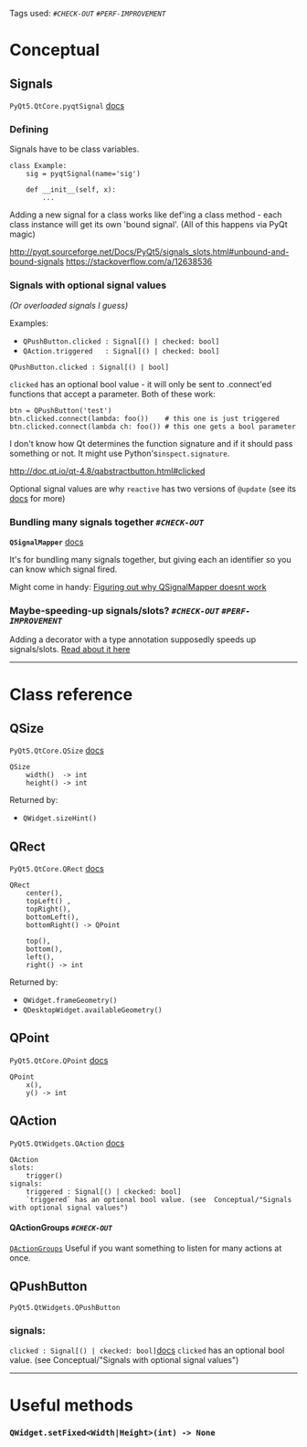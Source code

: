 
Tags used: *`#CHECK-OUT`* *`#PERF-IMPROVEMENT`*



# Conceptual



## Signals
`PyQt5.QtCore.pyqtSignal`
[docs](http://pyqt.sourceforge.net/Docs/PyQt5/signals_slots.html)
### Defining
Signals have to be class variables.

```
class Example:
	sig = pyqtSignal(name='sig')

	def __init__(self, x):
		...
```

Adding a new signal for a class works like def'ing a class method -
each class instance will get its own 'bound signal'.
(All of this happens via PyQt magic)

http://pyqt.sourceforge.net/Docs/PyQt5/signals_slots.html#unbound-and-bound-signals
https://stackoverflow.com/a/12638536



### Signals with optional signal values

*(Or overloaded signals I guess)*

Examples:

- `QPushButton.clicked : Signal[() | checked: bool]`
- `QAction.triggered   : Signal[() | checked: bool]`

`QPushButton.clicked : Signal[() | bool]`

`clicked` has an optional bool value - 
it will only be sent to .connect'ed functions that accept a parameter.
Both of these work:
```
btn = QPushButton('test')
btn.clicked.connect(lambda: foo()) 	  # this one is just triggered
btn.clicked.connect(lambda ch: foo()) # this one gets a bool parameter
```
I don't know how Qt determines the function signature and if it should pass something or not. It might use Python's`inspect.signature`.

http://doc.qt.io/qt-4.8/qabstractbutton.html#clicked

Optional signal values are why `reactive` has two versions of `@update` (see its [docs](reactive.py) for more)



### Bundling many signals together   *`#CHECK-OUT`*

**`QSignalMapper`**
[docs](http://doc.qt.io/qt-5/qsignalmapper.html)

It's for bundling many signals together, but giving each an identifier so you can know which signal fired.

Might come in handy: [Figuring out why QSignalMapper doesnt work](http://pysnippet.blogspot.com/2010/09/pyqt-and-signal-overloads.html)



### Maybe-speeding-up signals/slots? *`#CHECK-OUT`* *`#PERF-IMPROVEMENT`*

Adding a decorator with a type annotation supposedly speeds up signals/slots.
[Read about it here](http://pyqt.sourceforge.net/Docs/PyQt5/signals_slots.html#the-pyqtslot-decorator)


--------


# Class reference

## QSize
`PyQt5.QtCore.QSize`
[docs](https://doc.qt.io/qt-5/qsize.html)
```
QSize
	width()  -> int
	height() -> int
```
Returned by:
- `QWidget.sizeHint()`



## QRect
`PyQt5.QtCore.QRect`
[docs](https://doc.qt.io/qt-5/qrect.html)
```
QRect
	center(),
	topLeft() ,
	topRight(),
	bottomLeft(),
	bottomRight() -> QPoint

	top(),
	bottom(),
	left(),
	right() -> int
```
Returned by:
- `QWidget.frameGeometry()`
- `QDesktopWidget.availableGeometry()`



## QPoint
`PyQt5.QtCore.QPoint`
[docs](http://doc.qt.io/qt-5/qpoint.html)
```
QPoint
	x(),
	y() -> int
```



## QAction
`PyQt5.QtWidgets.QAction`
[docs](http://doc.qt.io/qt-5.9/qaction.html)
```
QAction
slots:
	trigger()
signals:
	triggered : Signal[() | ckecked: bool]
	`triggered` has an optional bool value. (see  Conceptual/"Signals with optional signal values")
```
#### QActionGroups *`#CHECK-OUT`*
[`QActionGroups`](http://doc.qt.io/qt-5/qactiongroup.html)
Useful if you want something to listen for many actions at once.



## QPushButton
`PyQt5.QtWidgets.QPushButton`

### signals:
`clicked : Signal[() | ckecked: bool]`[docs](http://doc.qt.io/qt-4.8/qabstractbutton.html#clicked)
`clicked` has an optional bool value. (see  Conceptual/"Signals with optional signal values")



-------



# Useful methods

### `QWidget.setFixed<Width|Height>(int) -> None`

